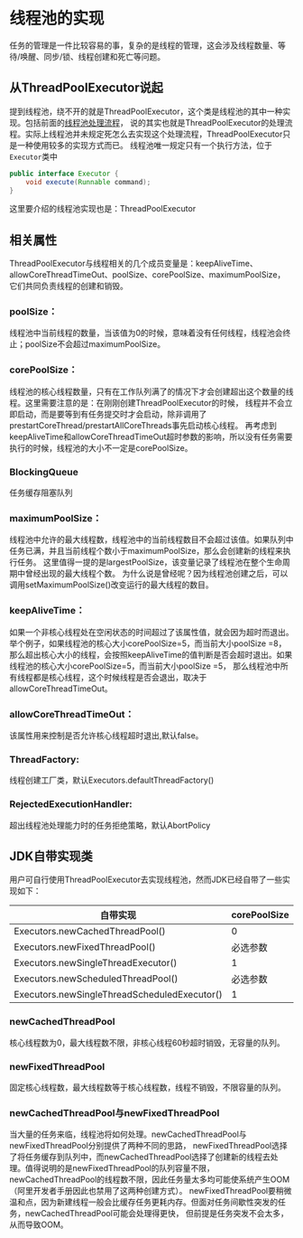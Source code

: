 # 线程池的实现
任务的管理是一件比较容易的事，复杂的是线程的管理，这会涉及线程数量、等待/唤醒、同步/锁、线程创建和死亡等问题。

## 从ThreadPoolExecutor说起
提到线程池，绕不开的就是ThreadPoolExecutor，这个类是线程池的其中一种实现。包括前面的[线程池处理流程](/3-线程池/3.1-线程池.md#线程池处理流程)，
说的其实也就是ThreadPoolExecutor的处理流程。实际上线程池并未规定死怎么去实现这个处理流程，ThreadPoolExecutor只是一种使用较多的实现方式而已。
线程池唯一规定只有一个执行方法，位于`Executor`类中
```java
public interface Executor {
    void execute(Runnable command);
}
```
这里要介绍的线程池实现也是：ThreadPoolExecutor

## 相关属性
ThreadPoolExecutor与线程相关的几个成员变量是：keepAliveTime、allowCoreThreadTimeOut、poolSize、corePoolSize、maximumPoolSize，
它们共同负责线程的创建和销毁。

### poolSize：
线程池中当前线程的数量，当该值为0的时候，意味着没有任何线程，线程池会终止；poolSize不会超过maximumPoolSize。

### corePoolSize：
线程池的核心线程数量，只有在工作队列满了的情况下才会创建超出这个数量的线程。这里需要注意的是：在刚刚创建ThreadPoolExecutor的时候，
线程并不会立即启动，而是要等到有任务提交时才会启动，除非调用了prestartCoreThread/prestartAllCoreThreads事先启动核心线程。
再考虑到keepAliveTime和allowCoreThreadTimeOut超时参数的影响，所以没有任务需要执行的时候，线程池的大小不一定是corePoolSize。

### BlockingQueue
任务缓存阻塞队列

### maximumPoolSize：
线程池中允许的最大线程数，线程池中的当前线程数目不会超过该值。如果队列中任务已满，并且当前线程个数小于maximumPoolSize，那么会创建新的线程来执行任务。
这里值得一提的是largestPoolSize，该变量记录了线程池在整个生命周期中曾经出现的最大线程个数。
为什么说是曾经呢？因为线程池创建之后，可以调用setMaximumPoolSize()改变运行的最大线程的数目。

### keepAliveTime：
如果一个非核心线程处在空闲状态的时间超过了该属性值，就会因为超时而退出。举个例子，如果线程池的核心大小corePoolSize=5，而当前大小poolSize =8，
那么超出核心大小的线程，会按照keepAliveTime的值判断是否会超时退出。如果线程池的核心大小corePoolSize=5，而当前大小poolSize =5，
那么线程池中所有线程都是核心线程，这个时候线程是否会退出，取决于allowCoreThreadTimeOut。

### allowCoreThreadTimeOut：
该属性用来控制是否允许核心线程超时退出,默认false。

### ThreadFactory:
线程创建工厂类，默认Executors.defaultThreadFactory()

### RejectedExecutionHandler:
超出线程池处理能力时的任务拒绝策略，默认AbortPolicy

## JDK自带实现类
用户可自行使用ThreadPoolExecutor去实现线程池，然而JDK已经自带了一些实现如下：

| 自带实现 | corePoolSize | maximumPoolSize | keepAliveTime | TimeUnit | BlockingQueue |
| ---- | ---- | ---- | ---- | ---- | ---- |
| Executors.newCachedThreadPool() | 0 | Integer.MAX_VALUE | 60 | SECONDS | SynchronousQueue |
| Executors.newFixedThreadPool() | 必选参数 | =corePoolSize | 0 | MILLISECONDS | LinkedBlockingQueue |
| Executors.newSingleThreadExecutor() | 1 | 1 | 0 | MILLISECONDS | LinkedBlockingQueue |
| Executors.newScheduledThreadPool() | 必选参数 | Integer.MAX_VALUE | 0 | NANOSECONDS | DelayedWorkQueue |
| Executors.newSingleThreadScheduledExecutor() | 1 | Integer.MAX_VALUE | 0 | NANOSECONDS | DelayedWorkQueue |

### newCachedThreadPool
核心线程数为0，最大线程数不限，非核心线程60秒超时销毁，无容量的队列。

### newFixedThreadPool
固定核心线程数，最大线程数等于核心线程数，线程不销毁，不限容量的队列。

### newCachedThreadPool与newFixedThreadPool
当大量的任务来临，线程池将如何处理。newCachedThreadPool与newFixedThreadPool分别提供了两种不同的思路，
newFixedThreadPool选择了将任务缓存到队列中，而newCachedThreadPool选择了创建新的线程去处理。值得说明的是newFixedThreadPool的队列容量不限，
newCachedThreadPool的线程数不限，因此任务量太多均可能使系统产生OOM（阿里开发者手册因此也禁用了这两种创建方式）。
newFixedThreadPool要稍微温和点，因为新建线程一般会比缓存任务更耗内存。但面对任务间歇性突发的任务，newCachedThreadPool可能会处理得更快，
但前提是任务突发不会太多，从而导致OOM。



